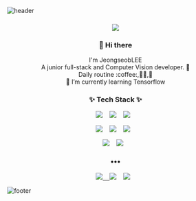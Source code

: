 ![header](https://capsule-render.vercel.app/api?type=wave&color=auto&height=300&section=header&text=Jeongseob%20Lee&fontSize=90)
 
<h3 align="center">  <a href="https://hits.seeyoufarm.com"><img src="https://hits.seeyoufarm.com/api/count/incr/badge.svg?url=https%3A%2F%2Fgithub.com%2Flgsgst5613&count_bg=%23C1357C&title_bg=%23AD2D2D&icon=spotlight.svg&icon_color=%23E7E7E7&title=hits&edge_flat=false"/></a></h3>
  
<h3 align="center"> 👋 Hi there</h3>
<p align="center">
I'm JeongseobLEE<br>
A junior full-stack and Computer Vision developer. 🌱 <br>
Daily routine :coffee:,👩‍💻,🧘<br>
🌱 I’m currently learning Tensorflow
</p>
<h3 align="center">✨ Tech Stack ✨ </h3>

<p align="center">
  <a href="href="https://developer.mozilla.org/ko/docs/Web/JavaScript"><img src="https://img.shields.io/badge/Javascript%20-F7DF1E.svg?&style=for-the-badge&logo=javascript&logoColor=white" /></a>&nbsp;&nbsp;&nbsp;
  <img src="https://img.shields.io/badge/React%20-61DAFB?&style=for-the-badge&logo=react&logoColor=white" href="https://ko.reactjs.org/" //>&nbsp;&nbsp;&nbsp;
  <img src="https://img.shields.io/badge/Python%20-EB3C00.svg?&style=for-the-badge&logo=python&logoColor=white" href="https://www.python.org/"//>&nbsp;&nbsp;&nbsp;
</p>
<p align="center">
  <img src="https://img.shields.io/badge/Tensorflow%20-FF6F00.svg?&style=for-the-badge&logo=tensorflow&logoColor=white" href="https://www.tensorflow.org/"/>&nbsp;&nbsp;&nbsp;
  <img src="https://img.shields.io/badge/AWS%20-232F3E.svg?&style=for-the-badge&logo=amazon-aws&logoColor=white" href="https://aws.amazon.com/ko/free/?trk=ps_a134p000003yHYmAAM&trkCampaign=acq_paid_search_brand&sc_channel=PS&sc_campaign=acquisition_KR&sc_publisher=Google&sc_category=Core-Main&sc_country=KR&sc_geo=APAC&sc_outcome=acq&sc_detail=aws&sc_content=Brand_Core_aws_e&sc_segment=444218215904&sc_medium=ACQ-P|PS-GO|Brand|Desktop|SU|Core-Main|Core|KR|EN|Text&s_kwcid=AL!4422!3!444218215904!e!!g!!aws&ef_id=CjwKCAjwr56IBhAvEiwA1fuqGnz7MOIRMOQrfFrTom-cotqLUrSXOCkxwfaf5FuyyevVc7-OHXXsqxoCMqcQAvD_BwE:G:s&s_kwcid=AL!4422!3!444218215904!e!!g!!aws"/>&nbsp;&nbsp;&nbsp;
  <img src="https://img.shields.io/badge/pythoch%20-FF0000.svg?&style=for-the-badge&logo=pytorch&logoColor=white" href="https://pytorch.org/"/>&nbsp;&nbsp;&nbsp;
</p>
<p align="center">
  <img src="https://img.shields.io/badge/Node.js%20-339933.svg?&style=for-the-badge&logo=nodejs&logoColor=white" href="https://nodejs.org/ko/"/>&nbsp;&nbsp;&nbsp;
  <img src="https://img.shields.io/badge/TypeScript%20-B366F6.svg?&style=for-the-badge&logo=typescript&logoColor=white" href="https://www.typescriptlang.org/"/>&nbsp;&nbsp;&nbsp;
 </p>
<h3 align="center">•••</h3>


  
  
<p align="center" align="right">
    <a target="_blank" href="https://https://www.instagram.com/zxcvbnmqrt/"><img src="http://img.shields.io/badge/-Instagram-E4405F.svg?style=flat-square&logo=instagram&logoColor=white&&locoColor=white"</a>&nbsp;&nbsp;&nbsp;
    <a target="_blank" target="_blank"href="https://m.facebook.com/profile.php?ref=bookmarks"><img src="https://img.shields.io/badge/Facebook-1877F2.svg?&style=flat-square&logo=facebook&logoColor=white" /></a>&nbsp;&nbsp;&nbsp;
  <a target="_blank" href="mailto:lgsgst5613@gmail.com?subject=Hello%20Ileri,%20From%20Github"><img src="https://img.shields.io/badge/gmail-%23D14836.svg?&style=flat-square&logo=gmail&logoColor=white" /></a>&nbsp;&nbsp;&nbsp;
</p>

![footer](https://capsule-render.vercel.app/api?type=wave&color=auto&height=200&section=footer&text=%20&fontSize=90)
